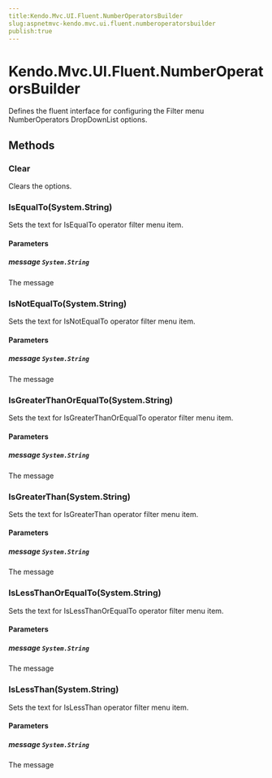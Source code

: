 ```yaml
---
title:Kendo.Mvc.UI.Fluent.NumberOperatorsBuilder
slug:aspnetmvc-kendo.mvc.ui.fluent.numberoperatorsbuilder
publish:true
---
```


# Kendo.Mvc.UI.Fluent.NumberOperatorsBuilder

Defines the fluent interface for configuring the Filter menu NumberOperators DropDownList options.

## Methods

### Clear
Clears the options.

### IsEqualTo(System.String)
Sets the text for IsEqualTo operator filter menu item.

#### Parameters

##### message `System.String`
The message

### IsNotEqualTo(System.String)
Sets the text for IsNotEqualTo operator filter menu item.

#### Parameters

##### message `System.String`
The message

### IsGreaterThanOrEqualTo(System.String)
Sets the text for IsGreaterThanOrEqualTo operator filter menu item.

#### Parameters

##### message `System.String`
The message

### IsGreaterThan(System.String)
Sets the text for IsGreaterThan operator filter menu item.

#### Parameters

##### message `System.String`
The message

### IsLessThanOrEqualTo(System.String)
Sets the text for IsLessThanOrEqualTo operator filter menu item.

#### Parameters

##### message `System.String`
The message

### IsLessThan(System.String)
Sets the text for IsLessThan operator filter menu item.

#### Parameters

##### message `System.String`
The message